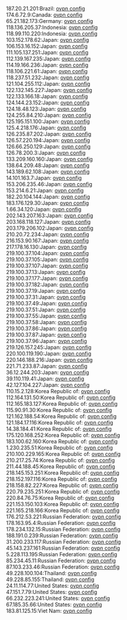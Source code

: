 187.20.21.201:Brazil: [ovpn config](vpn/187_20_21_201.ovpn)  
174.6.72.9:Canada: [ovpn config](vpn/174_6_72_9.ovpn)  
65.21.182.173:Germany: [ovpn config](vpn/65_21_182_173.ovpn)  
118.136.205.37:Indonesia: [ovpn config](vpn/118_136_205_37.ovpn)  
118.99.110.220:Indonesia: [ovpn config](vpn/118_99_110_220.ovpn)  
103.152.178.62:Japan: [ovpn config](vpn/103_152_178_62.ovpn)  
106.153.16.152:Japan: [ovpn config](vpn/106_153_16_152.ovpn)  
111.105.137.251:Japan: [ovpn config](vpn/111_105_137_251.ovpn)  
112.139.167.235:Japan: [ovpn config](vpn/112_139_167_235.ovpn)  
114.19.166.236:Japan: [ovpn config](vpn/114_19_166_236.ovpn)  
118.106.221.61:Japan: [ovpn config](vpn/118_106_221_61.ovpn)  
118.237.51.232:Japan: [ovpn config](vpn/118_237_51_232.ovpn)  
121.104.255.112:Japan: [ovpn config](vpn/121_104_255_112.ovpn)  
122.132.145.227:Japan: [ovpn config](vpn/122_132_145_227.ovpn)  
122.133.166.18:Japan: [ovpn config](vpn/122_133_166_18.ovpn)  
124.144.23.152:Japan: [ovpn config](vpn/124_144_23_152.ovpn)  
124.18.48.123:Japan: [ovpn config](vpn/124_18_48_123.ovpn)  
124.255.84.210:Japan: [ovpn config](vpn/124_255_84_210.ovpn)  
125.195.151.100:Japan: [ovpn config](vpn/125_195_151_100.ovpn)  
125.4.218.176:Japan: [ovpn config](vpn/125_4_218_176.ovpn)  
126.235.87.202:Japan: [ovpn config](vpn/126_235_87_202.ovpn)  
126.57.220.194:Japan: [ovpn config](vpn/126_57_220_194.ovpn)  
126.66.250.129:Japan: [ovpn config](vpn/126_66_250_129.ovpn)  
126.78.200.3:Japan: [ovpn config](vpn/126_78_200_3.ovpn)  
133.209.160.160:Japan: [ovpn config](vpn/133_209_160_160.ovpn)  
138.64.209.48:Japan: [ovpn config](vpn/138_64_209_48.ovpn)  
143.189.62.108:Japan: [ovpn config](vpn/143_189_62_108.ovpn)  
14.101.163.7:Japan: [ovpn config](vpn/14_101_163_7.ovpn)  
153.206.235.46:Japan: [ovpn config](vpn/153_206_235_46.ovpn)  
153.214.6.21:Japan: [ovpn config](vpn/153_214_6_21.ovpn)  
182.20.104.144:Japan: [ovpn config](vpn/182_20_104_144.ovpn)  
183.176.129.30:Japan: [ovpn config](vpn/183_176_129_30.ovpn)  
1.66.34.120:Japan: [ovpn config](vpn/1_66_34_120.ovpn)  
202.143.207.163:Japan: [ovpn config](vpn/202_143_207_163.ovpn)  
203.168.118.127:Japan: [ovpn config](vpn/203_168_118_127.ovpn)  
203.179.206.102:Japan: [ovpn config](vpn/203_179_206_102.ovpn)  
210.20.72.234:Japan: [ovpn config](vpn/210_20_72_234.ovpn)  
216.153.90.167:Japan: [ovpn config](vpn/216_153_90_167.ovpn)  
217.178.16.130:Japan: [ovpn config](vpn/217_178_16_130.ovpn)  
219.100.37.104:Japan: [ovpn config](vpn/219_100_37_104.ovpn)  
219.100.37.105:Japan: [ovpn config](vpn/219_100_37_105.ovpn)  
219.100.37.107:Japan: [ovpn config](vpn/219_100_37_107.ovpn)  
219.100.37.13:Japan: [ovpn config](vpn/219_100_37_13.ovpn)  
219.100.37.177:Japan: [ovpn config](vpn/219_100_37_177.ovpn)  
219.100.37.182:Japan: [ovpn config](vpn/219_100_37_182.ovpn)  
219.100.37.19:Japan: [ovpn config](vpn/219_100_37_19.ovpn)  
219.100.37.31:Japan: [ovpn config](vpn/219_100_37_31.ovpn)  
219.100.37.49:Japan: [ovpn config](vpn/219_100_37_49.ovpn)  
219.100.37.51:Japan: [ovpn config](vpn/219_100_37_51.ovpn)  
219.100.37.55:Japan: [ovpn config](vpn/219_100_37_55.ovpn)  
219.100.37.58:Japan: [ovpn config](vpn/219_100_37_58.ovpn)  
219.100.37.86:Japan: [ovpn config](vpn/219_100_37_86.ovpn)  
219.100.37.87:Japan: [ovpn config](vpn/219_100_37_87.ovpn)  
219.100.37.96:Japan: [ovpn config](vpn/219_100_37_96.ovpn)  
219.126.157.245:Japan: [ovpn config](vpn/219_126_157_245.ovpn)  
220.100.119.190:Japan: [ovpn config](vpn/220_100_119_190.ovpn)  
220.146.188.216:Japan: [ovpn config](vpn/220_146_188_216.ovpn)  
221.71.233.87:Japan: [ovpn config](vpn/221_71_233_87.ovpn)  
36.12.244.203:Japan: [ovpn config](vpn/36_12_244_203.ovpn)  
39.110.119.41:Japan: [ovpn config](vpn/39_110_119_41.ovpn)  
42.127.104.227:Japan: [ovpn config](vpn/42_127_104_227.ovpn)  
110.15.2.128:Korea Republic of: [ovpn config](vpn/110_15_2_128.ovpn)  
112.164.131.50:Korea Republic of: [ovpn config](vpn/112_164_131_50.ovpn)  
112.165.183.127:Korea Republic of: [ovpn config](vpn/112_165_183_127.ovpn)  
115.90.91.30:Korea Republic of: [ovpn config](vpn/115_90_91_30.ovpn)  
121.162.188.54:Korea Republic of: [ovpn config](vpn/121_162_188_54.ovpn)  
121.184.17.116:Korea Republic of: [ovpn config](vpn/121_184_17_116.ovpn)  
14.38.184.41:Korea Republic of: [ovpn config](vpn/14_38_184_41.ovpn)  
175.120.168.252:Korea Republic of: [ovpn config](vpn/175_120_168_252.ovpn)  
183.100.62.160:Korea Republic of: [ovpn config](vpn/183_100_62_160.ovpn)  
1.230.235.51:Korea Republic of: [ovpn config](vpn/1_230_235_51.ovpn)  
210.100.229.165:Korea Republic of: [ovpn config](vpn/210_100_229_165.ovpn)  
210.217.25.74:Korea Republic of: [ovpn config](vpn/210_217_25_74.ovpn)  
211.44.188.45:Korea Republic of: [ovpn config](vpn/211_44_188_45.ovpn)  
218.145.153.251:Korea Republic of: [ovpn config](vpn/218_145_153_251.ovpn)  
218.152.197.116:Korea Republic of: [ovpn config](vpn/218_152_197_116.ovpn)  
218.158.82.227:Korea Republic of: [ovpn config](vpn/218_158_82_227.ovpn)  
220.79.235.251:Korea Republic of: [ovpn config](vpn/220_79_235_251.ovpn)  
220.84.76.75:Korea Republic of: [ovpn config](vpn/220_84_76_75.ovpn)  
221.153.150.103:Korea Republic of: [ovpn config](vpn/221_153_150_103.ovpn)  
221.165.218.166:Korea Republic of: [ovpn config](vpn/221_165_218_166.ovpn)  
176.212.53.221:Russian Federation: [ovpn config](vpn/176_212_53_221.ovpn)  
178.163.95.4:Russian Federation: [ovpn config](vpn/178_163_95_4.ovpn)  
178.234.132.15:Russian Federation: [ovpn config](vpn/178_234_132_15.ovpn)  
188.191.0.239:Russian Federation: [ovpn config](vpn/188_191_0_239.ovpn)  
31.200.233.117:Russian Federation: [ovpn config](vpn/31_200_233_117.ovpn)  
45.143.237.161:Russian Federation: [ovpn config](vpn/45_143_237_161.ovpn)  
5.228.113.195:Russian Federation: [ovpn config](vpn/5_228_113_195.ovpn)  
85.234.45.11:Russian Federation: [ovpn config](vpn/85_234_45_11.ovpn)  
87.103.233.46:Russian Federation: [ovpn config](vpn/87_103_233_46.ovpn)  
49.228.100.104:Thailand: [ovpn config](vpn/49_228_100_104.ovpn)  
49.228.85.155:Thailand: [ovpn config](vpn/49_228_85_155.ovpn)  
24.11.114.77:United States: [ovpn config](vpn/24_11_114_77.ovpn)  
47.151.7.79:United States: [ovpn config](vpn/47_151_7_79.ovpn)  
66.232.223.241:United States: [ovpn config](vpn/66_232_223_241.ovpn)  
67.185.35.66:United States: [ovpn config](vpn/67_185_35_66.ovpn)  
183.81.125.15:Viet Nam: [ovpn config](vpn/183_81_125_15.ovpn)  
